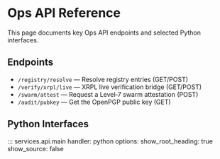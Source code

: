 # Ops API Reference

This page documents key Ops API endpoints and selected Python interfaces.

## Endpoints

- `/registry/resolve` — Resolve registry entries (GET/POST)
- `/verify/xrpl/live` — XRPL live verification bridge (GET/POST)
- `/swarm/attest` — Request a Level‑7 swarm attestation (POST)
- `/audit/pubkey` — Get the OpenPGP public key (GET)

## Python Interfaces

::: services.api.main
    handler: python
    options:
      show_root_heading: true
      show_source: false
